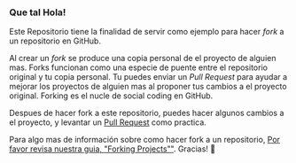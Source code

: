 ### Que tal Hola!

Este Repositorio tiene la finalidad de servir como ejemplo para hacer *fork* a un repositorio en GitHub.

Al crear un *fork* se produce una copia personal de el proyecto de alguien mas. Forks funcionan como una especie de puente entre el repositorio original y tu copia personal. Tu puedes enviar un *Pull Request* para ayudar a mejorar los proyectos de alguien mas al proponer tus cambios a el proyecto original. Forking es el nucle de social coding en GitHub.

Despues de hacer fork a este repositorio, puedes hacer algunos cambios a el proyecto, y levantar un [Pull Request](https://github.com/octocat/Spoon-Knife/pulls) como practica.

Para algo mas de información sobre como hacer fork a un repositorio, [Por favor revisa nuestra guia, "Forking Projects""](http://guides.github.com/overviews/forking/). Gracias! :sparkling_heart:
